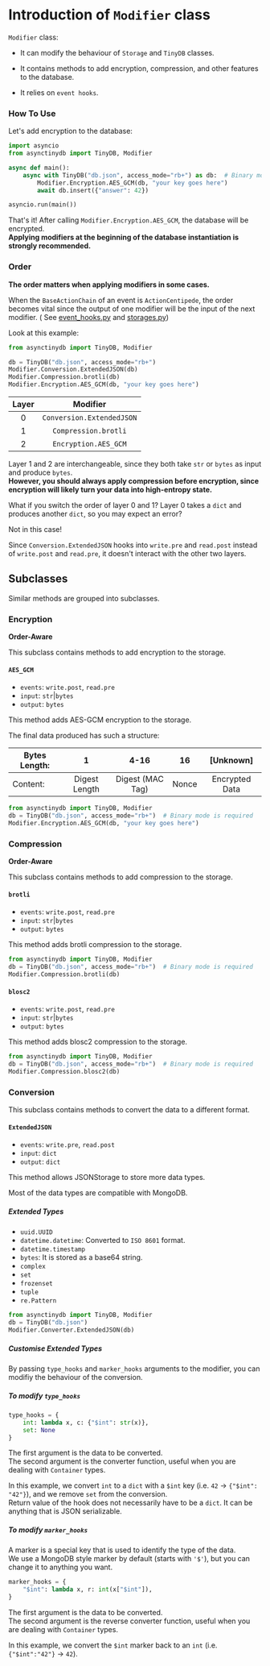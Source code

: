 # Introduction of `Modifier` class

`Modifier` class:

* It can modify the behaviour of `Storage` and `TinyDB` classes.

* It contains methods to add encryption, compression, and other features to the database.

* It relies on `event hooks`.

### How To Use

Let's add encryption to the database:

```python
import asyncio
from asynctinydb import TinyDB, Modifier

async def main():
    async with TinyDB("db.json", access_mode="rb+") as db:  # Binary mode is required
        Modifier.Encryption.AES_GCM(db, "your key goes here")
        await db.insert({"answer": 42})

asyncio.run(main())

```
That's it! After calling `Modifier.Encryption.AES_GCM`, the database will be encrypted.  
**Applying modifiers at the beginning of the database instantiation is strongly recommended.**

### Order

**The order matters when applying modifiers in some cases.**

When the `BaseActionChain` of an event is `ActionCentipede`, the order becomes vital since the output of one modifier will be the input of the next modifier. ( See [event_hooks.py](../asynctinydb/event_hooks.py) and [storages.py](../asynctinydb/storages.py))

Look at this example:

```Python
from asynctinydb import TinyDB, Modifier

db = TinyDB("db.json", access_mode="rb+")
Modifier.Conversion.ExtendedJSON(db)
Modifier.Compression.brotli(db)
Modifier.Encryption.AES_GCM(db, "your key goes here")
```

| Layer |         Modifier          |
| :---: | :-----------------------: |
|   0   | `Conversion.ExtendedJSON` |
|   1   |   `Compression.brotli`    |
|   2   |   `Encryption.AES_GCM`    |

Layer 1 and 2 are interchangeable, since they both take `str` or `bytes` as input and produce `bytes`.  
**However, you should always apply compression before encryption, since encryption will likely turn your data into high-entropy state.**

What if you switch the order of layer 0 and 1? Layer 0 takes a `dict` and produces another `dict`, so you may expect an error? 

Not in this case! 

Since `Conversion.ExtendedJSON` hooks into `write.pre` and `read.post` instead of `write.post` and `read.pre`, it doesn't interact with the other two layers.

## Subclasses

Similar methods are grouped into subclasses.

### Encryption

**Order-Aware**

This subclass contains methods to add encryption to the storage.
#### `AES_GCM`

* `events`: `write.post`, `read.pre`
* `input`: `str`|`bytes`
* `output`: `bytes`

This method adds AES-GCM encryption to the storage.

The final data produced has such a structure:

| Bytes Length: |       1       |       4-16       |  16   |   [Unknown]    |
| ------------- | :-----------: | :--------------: | :---: | :------------: |
| Content:      | Digest Length | Digest (MAC Tag) | Nonce | Encrypted Data |

```python
from asynctinydb import TinyDB, Modifier
db = TinyDB("db.json", access_mode="rb+")  # Binary mode is required
Modifier.Encryption.AES_GCM(db, "your key goes here")
```

### Compression

**Order-Aware**

This subclass contains methods to add compression to the storage.
#### `brotli`

* `events`: `write.post`, `read.pre`
* `input`: `str`|`bytes`
* `output`: `bytes`

This method adds brotli compression to the storage.

```python
from asynctinydb import TinyDB, Modifier
db = TinyDB("db.json", access_mode="rb+")  # Binary mode is required
Modifier.Compression.brotli(db)
```

####  `blosc2`

* `events`: `write.post`, `read.pre`
* `input`: `str`|`bytes`
* `output`: `bytes`

This method adds blosc2 compression to the storage.

```python
from asynctinydb import TinyDB, Modifier
db = TinyDB("db.json", access_mode="rb+")  # Binary mode is required
Modifier.Compression.blosc2(db)
```
### Conversion

This subclass contains methods to convert the data to a different format.

#### `ExtendedJSON`

* `events`: `write.pre`, `read.post`
* `input`: `dict`
* `output`: `dict`

This method allows JSONStorage to store more data types.

Most of the data types are compatible with MongoDB.

##### Extended Types
* `uuid.UUID`
* `datetime.datetime`: Converted to `ISO 8601` format.
* `datetime.timestamp`
* `bytes`: It is stored as a base64 string.
* `complex`
* `set`
* `frozenset`
* `tuple`
* `re.Pattern`

```python
from asynctinydb import TinyDB, Modifier
db = TinyDB("db.json")
Modifier.Converter.ExtendedJSON(db)
```

##### Customise Extended Types

By passing `type_hooks` and `marker_hooks` arguments to the modifier, you can modifiy the behaviour of the conversion.

##### To modify `type_hooks`

```Python
type_hooks = {
    int: lambda x, c: {"$int": str(x)},
    set: None
}
```

The first argument is the data to be converted.  
The second argument is the converter function, useful when you are dealing with `Container` types.

In this example, we convert `int` to a `dict` with a `$int` key (i.e. `42` -> `{"$int": "42"}`), and we remove `set` from the conversion.  
Return value of the hook does not necessarily have to be a `dict`. It can be anything that is JSON serializable.

##### To modify `marker_hooks`

A marker is a special key that is used to identify the type of the data.  
We use a MongoDB style marker by default (starts with `'$'`), but you can change it to anything you want.

```Python
marker_hooks = {
    "$int": lambda x, r: int(x["$int"]),
}
```

The first argument is the data to be converted.  
The second argument is the reverse converter function, useful when you are dealing with `Container` types.

In this example, we convert the `$int` marker back to an `int` (i.e. `{"$int":"42"}` -> `42`).
